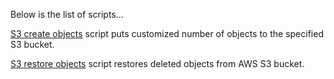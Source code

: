 Below is the list of scripts...

[S3 create objects](https://github.com/AlexKuchynskyi/AWS/blob/main/s3_create_multiple_objects.py) script puts customized number of objects to the specified S3 bucket.

[S3 restore objects](https://github.com/AlexKuchynskyi/AWS/blob/main/S3_restore_objects.sh) script restores deleted objects from AWS S3 bucket.
